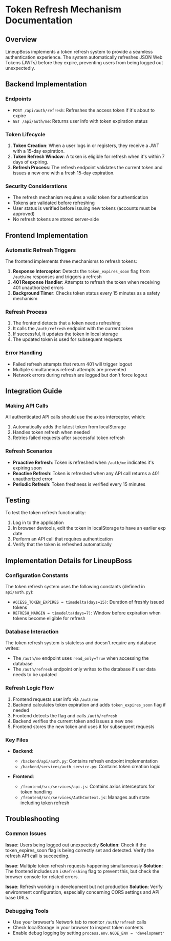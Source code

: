 # Token Refresh Mechanism Documentation

## Overview

LineupBoss implements a token refresh system to provide a seamless authentication experience. The system automatically refreshes JSON Web Tokens (JWTs) before they expire, preventing users from being logged out unexpectedly.

## Backend Implementation

### Endpoints

- `POST /api/auth/refresh`: Refreshes the access token if it's about to expire
- `GET /api/auth/me`: Returns user info with token expiration status

### Token Lifecycle

1. **Token Creation**: When a user logs in or registers, they receive a JWT with a 15-day expiration.
2. **Token Refresh Window**: A token is eligible for refresh when it's within 7 days of expiring.
3. **Refresh Process**: The refresh endpoint validates the current token and issues a new one with a fresh 15-day expiration.

### Security Considerations

- The refresh mechanism requires a valid token for authentication
- Tokens are validated before refreshing
- User status is verified before issuing new tokens (accounts must be approved)
- No refresh tokens are stored server-side

## Frontend Implementation

### Automatic Refresh Triggers

The frontend implements three mechanisms to refresh tokens:

1. **Response Interceptor**: Detects the `token_expires_soon` flag from `/auth/me` responses and triggers a refresh
2. **401 Response Handler**: Attempts to refresh the token when receiving 401 unauthorized errors
3. **Background Timer**: Checks token status every 15 minutes as a safety mechanism

### Refresh Process

1. The frontend detects that a token needs refreshing
2. It calls the `/auth/refresh` endpoint with the current token
3. If successful, it updates the token in local storage
4. The updated token is used for subsequent requests

### Error Handling

- Failed refresh attempts that return 401 will trigger logout
- Multiple simultaneous refresh attempts are prevented
- Network errors during refresh are logged but don't force logout

## Integration Guide

### Making API Calls

All authenticated API calls should use the axios interceptor, which:

1. Automatically adds the latest token from localStorage
2. Handles token refresh when needed
3. Retries failed requests after successful token refresh

### Refresh Scenarios

- **Proactive Refresh**: Token is refreshed when `/auth/me` indicates it's expiring soon
- **Reactive Refresh**: Token is refreshed when any API call returns a 401 unauthorized error
- **Periodic Refresh**: Token freshness is verified every 15 minutes

## Testing

To test the token refresh functionality:

1. Log in to the application
2. In browser devtools, edit the token in localStorage to have an earlier exp date
3. Perform an API call that requires authentication
4. Verify that the token is refreshed automatically

## Implementation Details for LineupBoss

### Configuration Constants

The token refresh system uses the following constants (defined in `api/auth.py`):

- `ACCESS_TOKEN_EXPIRES = timedelta(days=15)`: Duration of freshly issued tokens
- `REFRESH_MARGIN = timedelta(days=7)`: Window before expiration when tokens become eligible for refresh

### Database Interaction

The token refresh system is stateless and doesn't require any database writes:
- The `/auth/me` endpoint uses `read_only=True` when accessing the database
- The `/auth/refresh` endpoint only writes to the database if user data needs to be updated

### Refresh Logic Flow

1. Frontend requests user info via `/auth/me`
2. Backend calculates token expiration and adds `token_expires_soon` flag if needed
3. Frontend detects the flag and calls `/auth/refresh`
4. Backend verifies the current token and issues a new one
5. Frontend stores the new token and uses it for subsequent requests

### Key Files

- **Backend**: 
  - `/backend/api/auth.py`: Contains refresh endpoint implementation
  - `/backend/services/auth_service.py`: Contains token creation logic

- **Frontend**:
  - `/frontend/src/services/api.js`: Contains axios interceptors for token handling
  - `/frontend/src/services/AuthContext.js`: Manages auth state including token refresh

## Troubleshooting

### Common Issues

**Issue**: Users being logged out unexpectedly
**Solution**: Check if the token_expires_soon flag is being correctly set and detected. Verify the refresh API call is succeeding.

**Issue**: Multiple token refresh requests happening simultaneously
**Solution**: The frontend includes an `isRefreshing` flag to prevent this, but check the browser console for related errors.

**Issue**: Refresh working in development but not production
**Solution**: Verify environment configuration, especially concerning CORS settings and API base URLs.

### Debugging Tools

- Use your browser's Network tab to monitor `/auth/refresh` calls
- Check localStorage in your browser to inspect token contents
- Enable debug logging by setting `process.env.NODE_ENV = 'development'`